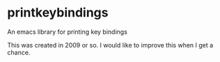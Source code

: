 # printkeybindings
An emacs library for printing key bindings

This was created in 2009 or so. I would like to improve this when I get a chance.

